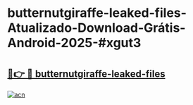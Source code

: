 # butternutgiraffe-leaked-files-Atualizado-Download-Grátis-Android-2025-#xgut3

# <h2><a href="https://ainizakaria.my?title=butternutgiraffe-leaked-files&ref=24M">🔗👉 🔴 butternutgiraffe-leaked-files</a></h2>

[![acn](https://github.com/user-attachments/assets/0f9c940e-d8b0-45ae-aac7-cd30a18b3e1c)](https://ainizakaria.my?title=butternutgiraffe-leaked-files&ref=24M)

